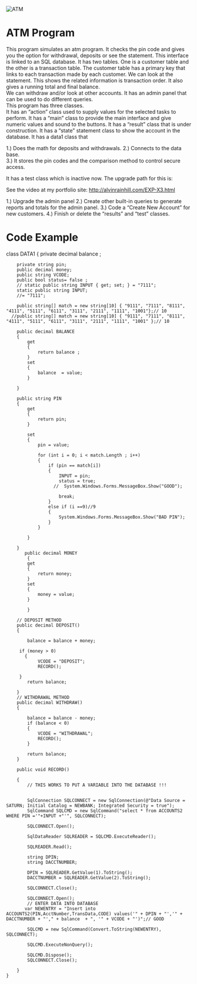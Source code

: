 
![ATM](https://github.com/alvinhill/PROJECTS/assets/132315899/bfcc84d9-b951-4fd1-9ac1-84da5267e742)
# ATM Program

This program simulates an atm program.  It checks the pin code and gives you the option for withdrawal, deposits or see the statement.
This interface is linked to an SQL database.  It has two tables.  One is a customer table and the other is a transaction table.  The customer table has a primary key that links to each transaction made by each customer.
We can look at the statement.  This shows the related information is transaction order.  It also gives a running total and final balance.  
We can withdraw and/or look at other accounts.
It has an admin panel that can be used to do different queries.  
This program has three classes.  
It has an “action” class used to supply values for the selected tasks to perform.
It has a “main” class to provide the main interface and give numeric values and sound to the buttons.
It has a “result” class that is under construction.
It has a “state” statement class to show the account in the database.
It has a data1 class that 

1.)	Does the math for deposits and withdrawals.
2.)	 Connects to the data base.   
3.)	It stores the pin codes and the comparison method to control secure access.

It has a test class which is inactive now.
The upgrade path for this is:

See the video at my portfolio site:  http://alvinrainhill.com/EXP-X3.html

1.)	Upgrade the admin panel
2.)	Create other built-in queries to generate reports and totals for the admin panel.
3.)	Code a “Create New Account” for new customers.
4.)	Finish or delete the “results” and “test” classes.

# Code Example
 class DATA1
    {
        private decimal balance ;

        private string pin;
        public decimal money;
        public string VCODE;
        public bool status= false ;
        // static public string INPUT { get; set; } = "7111";
        static public string INPUT;
        //= "7111";

        public string[] match = new string[10] { "9111", "7111", "8111", "4111", "5111", "6111", "3111", "2111", "1111", "1001"};// 10
      //public string[] match = new string[10] { "9111", "7111", "8111", "4111", "5111", "6111", "3111", "2111", "1111", "1001" };// 10

        public decimal BALANCE
        {
            get
            {
                return balance ;
            }
            set
            {
                balance  = value;
            }

        }

        public string PIN
        {
            get
            {
                return pin;
            }

            set
            {
                pin = value;

                for (int i = 0; i < match.Length ; i++)
                {
                    if (pin == match[i])
                    {
                        INPUT = pin;
                        status = true;
                      //  System.Windows.Forms.MessageBox.Show("GOOD");
                        
                        break;
                    }
                    else if (i ==9)//9
                    {
                        System.Windows.Forms.MessageBox.Show("BAD PIN");
                    }
                }
               
            }

        }
           public decimal MONEY
            {
            get
            {
                return money;
            }
            set
            {
                money = value;
            }

            }

        // DEPOSIT METHOD
        public decimal DEPOSIT()
        {
           
            balance = balance + money;

         if (money > 0)
           {
                VCODE = "DEPOSIT";
                RECORD();
                
         }
            return balance;

        }
        // WITHDRAWAL METHOD
        public decimal WITHDRAW()
        {
           
            balance = balance - money;
            if (balance < 0)
            {
                VCODE = "WITHDRAWAL";
                RECORD();
            }
            
            return balance;
        }
      
        public void RECORD()

        {
            // THIS WORKS TO PUT A VARIABLE INTO THE DATABASE !!!
           

            SqlConnection SQLCONNECT = new SqlConnection(@"Data Source = SATURN; Initial Catalog = NEWBANK; Integrated Security = true");
            SqlCommand SQLCMD = new SqlCommand("select * from ACCOUNTS2 WHERE PIN ='"+INPUT +"'", SQLCONNECT);

            SQLCONNECT.Open();

            SqlDataReader SQLREADER = SQLCMD.ExecuteReader();
         
            SQLREADER.Read();

            string DPIN;
            string DACCTNUMBER;
        
            DPIN = SQLREADER.GetValue(1).ToString();
            DACCTNUMBER = SQLREADER.GetValue(2).ToString();

            SQLCONNECT.Close();
          
            SQLCONNECT.Open();
            // ENTER DATA INTO DATABASE
           var NEWENTRY = "Insert into ACCOUNTS2(PIN,AcctNumber,TransData,CODE) values('" + DPIN + "','" + DACCTNUMBER + "'," + balance  + ", '" + VCODE + "')";// GOOD

            SQLCMD = new SqlCommand(Convert.ToString(NEWENTRY), SQLCONNECT);

            SQLCMD.ExecuteNonQuery();

            SQLCMD.Dispose();
            SQLCONNECT.Close();
             
        }
    }
